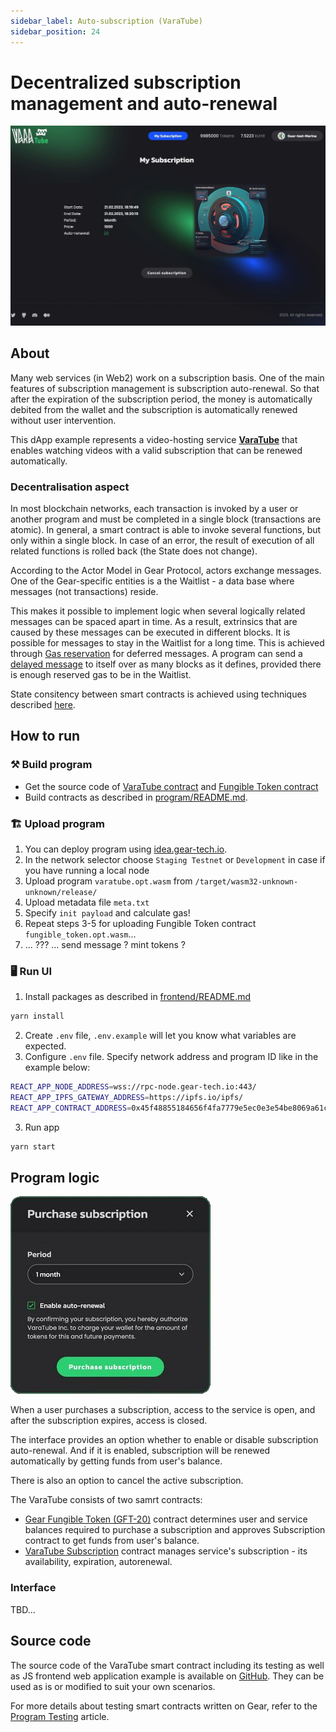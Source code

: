 ```yaml
---
sidebar_label: Auto-subscription (VaraTube)
sidebar_position: 24
---
```


# Decentralized subscription management and auto-renewal

![img alt](./img/my-subscription.jpg)

## About

Many web services (in Web2) work on a subscription basis. One of the main features of subscription management is subscription auto-renewal. So that after the expiration of the subscription period, the money is automatically debited from the wallet and the subscription is automatically renewed without user intervention.

This dApp example represents a video-hosting service **[VaraTube](https://github.com/gear-dapps/varatube)** that enables watching videos with a valid subscription that can be renewed automatically.

### Decentralisation aspect

In most blockchain networks, each transaction is invoked by a user or another program and must be completed in a single block (transactions are atomic). In general, a smart contract is able to invoke several functions, but only within a single block. In case of an error, the result of execution of all related functions is rolled back (the State does not change).

According to the Actor Model in Gear Protocol, actors exchange messages. One of the Gear-specific entities is a the Waitlist - a data base where messages (not transactions) reside.

This makes it possible to implement logic when several logically related messages can be spaced apart in time. As a result, extrinsics that are caused by these messages can be executed in different blocks. It is possible for messages to stay in the Waitlist for a long time. This is achieved through [Gas reservation](../developing-contracts/gas-reservation.md) for deferred messages. A program can send a [delayed message](../developing-contracts/delayed-messages.md) to itself over as many blocks as it defines, provided there is enough reserved gas to be in the Waitlist.

State consitency between smart contracts is achieved using techniques described [here](../developing-contracts/distributed_transactions.md).

## How to run 

### ⚒️ Build program

- Get the source code of [VaraTube contract](TBD) and [Fungible Token contract](https://github.com/gear-dapps/fungible-token)
- Build contracts as described in [program/README.md](https://github.com/gear-dapps/varatube#readme).

### 🏗️ Upload program

1. You can deploy program using [idea.gear-tech.io](https://idea.gear-tech.io/).
2. In the network selector choose `Staging Testnet` or `Development` in case if you have running a local node
3. Upload program `varatube.opt.wasm` from `/target/wasm32-unknown-unknown/release/`
4. Upload metadata file `meta.txt`
5. Specify `init payload` and calculate gas!
6. Repeat steps 3-5 for uploading Fungible Token contract `fungible_token.opt.wasm`...
7. ... ??? ... send message ? mint tokens ?

### 🖥️ Run UI

1. Install packages as described in [frontend/README.md](https://github.com/gear-dapps/varatube/tree/master/frontend#readme)

```sh
yarn install
```
2. Create `.env` file, `.env.example` will let you know what variables are expected.
3. Configure `.env` file. Specify network address and program ID like in the example below:

```sh
REACT_APP_NODE_ADDRESS=wss://rpc-node.gear-tech.io:443/
REACT_APP_IPFS_GATEWAY_ADDRESS=https://ipfs.io/ipfs/
REACT_APP_CONTRACT_ADDRESS=0x45f48855184656f4fa7779e5ec0e3e54be8069a61cf62815e114d04d1b4916b4
```

3. Run app

```sh
yarn start
```

## Program logic

![img alt](./img/enable-subscription.png)

When a user purchases a subscription, access to the service is open, and after the subscription expires, access is closed.

The interface provides an option whether to enable or disable subscription auto-renewal. And if it is enabled, subscription will be renewed automatically by getting funds from user's balance. 

There is also an option to cancel the active subscription.

The VaraTube consists of two samrt contracts:
- [Gear Fungible Token (GFT-20)](/docs/examples/gft-20) contract determines user and service balances required to purchase a subscription and approves Subscription contract to get funds from user's balance.
- [VaraTube Subscription](TBD) contract manages service's subscription - its availability, expiration, autorenewal.


### Interface

TBD...



## Source code

The source code of the VaraTube smart contract including its testing as well as JS frontend web application example is available on [GitHub](https://github.com/gear-dapps/varatube). They can be used as is or modified to suit your own scenarios.

For more details about testing smart contracts written on Gear, refer to the [Program Testing](/docs/developing-contracts/testing) article.
